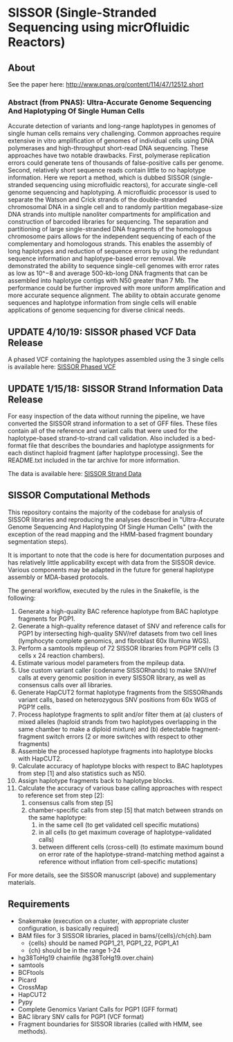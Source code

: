 # SISSOR (Single-Stranded Sequencing using micrOfluidic Reactors)

## About
See the paper here:
http://www.pnas.org/content/114/47/12512.short

### Abstract (from PNAS): Ultra-Accurate Genome Sequencing And Haplotyping Of Single Human Cells
Accurate detection of variants and long-range haplotypes in genomes of single human cells remains very challenging. Common approaches require extensive in vitro amplification of genomes of individual cells using DNA polymerases and high-throughput short-read DNA sequencing. These approaches have two notable drawbacks. First, polymerase replication errors could generate tens of thousands of false-positive calls per genome. Second, relatively short sequence reads contain little to no haplotype information. Here we report a method, which is dubbed SISSOR (single-stranded sequencing using microfluidic reactors), for accurate single-cell genome sequencing and haplotyping. A microfluidic processor is used to separate the Watson and Crick strands of the double-stranded chromosomal DNA in a single cell and to randomly partition megabase-size DNA strands into multiple nanoliter compartments for amplification and construction of barcoded libraries for sequencing. The separation and partitioning of large single-stranded DNA fragments of the homologous chromosome pairs allows for the independent sequencing of each of the complementary and homologous strands. This enables the assembly of long haplotypes and reduction of sequence errors by using the redundant sequence information and haplotype-based error removal. We demonstrated the ability to sequence single-cell genomes with error rates as low as 10^−8 and average 500-kb-long DNA fragments that can be assembled into haplotype contigs with N50 greater than 7 Mb. The performance could be further improved with more uniform amplification and more accurate sequence alignment. The ability to obtain accurate genome sequences and haplotype information from single cells will enable applications of genome sequencing for diverse clinical needs.

## UPDATE 4/10/19: SISSOR phased VCF Data Release
A phased VCF containing the haplotypes assembled using the 3 single cells is available here:
[SISSOR Phased VCF](https://drive.google.com/file/d/1tU91OXwQFjqrs409QcWcmNg3NviHAr-X)

## UPDATE 1/15/18: SISSOR Strand Information Data Release
For easy inspection of the data without running the pipeline, we have converted the SISSOR strand information to a set of GFF files. These files contain all of the reference and variant calls that were used for the haplotype-based strand-to-strand call validation. Also included is a bed-format file that describes the boundaries and haplotype assignments for each distinct haploid fragment (after haplotype processing). See the README.txt included in the tar archive for more information.

The data is available here:
[SISSOR Strand Data](https://drive.google.com/open?id=1JF-WCvE1l27KSqIWdrto5R1endo92M5k)

## SISSOR Computational Methods
This repository contains the majority of the codebase for analysis of SISSOR libraries and reproducing the analyses described in "Ultra-Accurate Genome Sequencing And Haplotyping Of Single Human Cells" (with the exception of the read mapping and the HMM-based fragment boundary segmentation steps).

It is important to note that the code is here for documentation purposes and has relatively little applicability except with data from the SISSOR device. Various components may be adapted in the future for general haplotype assembly or MDA-based protocols.

The general workflow, executed by the rules in the Snakefile, is the following:
1. Generate a high-quality BAC reference haplotype from BAC haplotype fragments for PGP1.
2. Generate a high-quality reference dataset of SNV and reference calls for PGP1 by intersecting high-quality SNV/ref datasets from two cell lines (lymphocyte complete genomics, and fibroblast 60x Illumina WGS).
3. Perform a samtools mpileup of 72 SISSOR libraries from PGP1f cells (3 cells x 24 reaction chambers).
4. Estimate various model parameters from the mpileup data.
5. Use custom variant caller (codename SISSORhands) to make SNV/ref calls at every genomic position in every SISSOR library, as well as consensus calls over all libraries.
6. Generate HapCUT2 format haplotype fragments from the SISSORhands variant calls, based on heterozygous SNV positions from 60x WGS of PGP1f cells.
7. Process haplotype fragments to split and/or filter them at (a) clusters of mixed alleles (haploid strands from two haplotypes overlapping in the same chamber to make a diploid mixture) and (b) detectable fragment-fragment switch errors (2 or more switches with respect to other fragments)
8. Assemble the processed haplotype fragments into haplotype blocks with HapCUT2.
9. Calculate accuracy of haplotype blocks with respect to BAC haplotypes from step [1] and also statistics such as N50.
10. Assign haplotype fragments back to haplotype blocks.
11. Calculate the accuracy of various base calling approaches with respect to reference set from step [2]:
    1. consensus calls from step [5]
    2. chamber-specific calls from step [5] that match between strands on the same haplotype:
        1. in the same cell (to get validated cell specific mutations)
        2. in all cells (to get maximum coverage of haplotype-validated calls)
        3. between different cells (cross-cell) (to estimate maximum bound on error rate of the haplotype-strand-matching method against a reference without inflation from cell-specific mutations)

For more details, see the SISSOR manuscript (above) and supplementary materials.

## Requirements
* Snakemake (execution on a cluster, with appropriate cluster configuration, is basically required)
* BAM files for 3 SISSOR libraries, placed in bams/{cells}/ch{ch}.bam
     * {cells} should be named PGP1_21, PGP1_22, PGP1_A1
     * {ch} should be in the range 1-24
* hg38ToHg19 chainfile (hg38ToHg19.over.chain)
* samtools
* BCFtools
* Picard
* CrossMap
* HapCUT2
* Pypy
* Complete Genomics Variant Calls for PGP1 (GFF format)
* BAC library SNV calls for PGP1 (VCF format)
* Fragment boundaries for SISSOR libraries (called with HMM, see methods).
